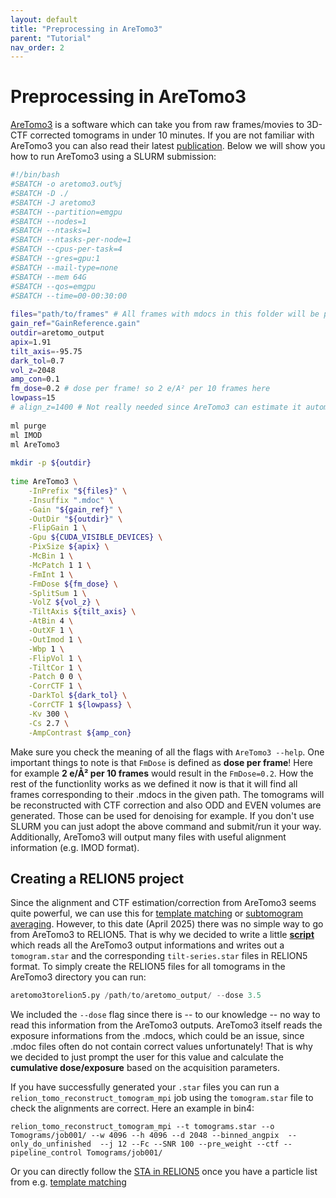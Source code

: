 ```yaml
---
layout: default
title: "Preprocessing in AreTomo3"
parent: "Tutorial"
nav_order: 2
---
```


# Preprocessing in AreTomo3

[AreTomo3](https://github.com/czimaginginstitute/AreTomo3) is a software which can take you from raw frames/movies to 3D-CTF corrected tomograms in under 10 minutes. If you are not familiar with AreTomo3 you can also read their latest [publication](https://www.biorxiv.org/content/10.1101/2025.03.11.642690v1). Below we will show you how to run AreTomo3 using a SLURM submission:

```bash
#!/bin/bash
#SBATCH -o aretomo3.out%j
#SBATCH -D ./
#SBATCH -J aretomo3
#SBATCH --partition=emgpu
#SBATCH --nodes=1
#SBATCH --ntasks=1
#SBATCH --ntasks-per-node=1
#SBATCH --cpus-per-task=4
#SBATCH --gres=gpu:1
#SBATCH --mail-type=none
#SBATCH --mem 64G
#SBATCH --qos=emgpu
#SBATCH --time=00-00:30:00
 
files="path/to/frames" # All frames with mdocs in this folder will be processed. Can also specify only one Position_X tilt series.
gain_ref="GainReference.gain"
outdir=aretomo_output
apix=1.91
tilt_axis=-95.75
dark_tol=0.7
vol_z=2048
amp_con=0.1
fm_dose=0.2 # dose per frame! so 2 e/A² per 10 frames here
lowpass=15
# align_z=1400 # Not really needed since AreTomo3 can estimate it automatically
 
ml purge
ml IMOD
ml AreTomo3
 
mkdir -p ${outdir}
 
time AreTomo3 \
    -InPrefix "${files}" \
    -Insuffix ".mdoc" \
    -Gain "${gain_ref}" \
    -OutDir "${outdir}" \
    -FlipGain 1 \
    -Gpu ${CUDA_VISIBLE_DEVICES} \
    -PixSize ${apix} \
    -McBin 1 \
    -McPatch 1 1 \
    -FmInt 1 \
    -FmDose ${fm_dose} \
    -SplitSum 1 \
    -VolZ ${vol_z} \
    -TiltAxis ${tilt_axis} \
    -AtBin 4 \
    -OutXF 1 \
    -OutImod 1 \
    -Wbp 1 \
    -FlipVol 1 \
    -TiltCor 1 \
    -Patch 0 0 \
    -CorrCTF 1 \
    -DarkTol ${dark_tol} \
    -CorrCTF 1 ${lowpass} \
    -Kv 300 \
    -Cs 2.7 \
    -AmpContrast ${amp_con}
```

Make sure you check the meaning of all the flags with `AreTomo3 --help`. One important things to note is that `FmDose` is defined as **dose per frame**! Here for example **2 e/Å² per 10 frames** would result in the `FmDose=0.2`.
How the rest of the functionlity works as we defined it now is that it will find all frames corresponding to their .mdocs in the given path. The tomograms will be reconstructed with CTF correction and also ODD and EVEN volumes are generated. Those can be used for denoising for example. If you don't use SLURM you can just adopt the above command and submit/run it your way. Additionally, AreTomo3 will output many files with useful alignment information (e.g. IMOD format).

## Creating a RELION5 project

Since the alignment and CTF estimation/correction from AreTomo3 seems quite powerful, we can use this for [template matching](/03-tutorial/04-template-matching/#at3tm) or [subtomogram averaging](/03-tutorial/05-sta-in-relion5/). However, to this date (April 2025) there was no simple way to go from AreTomo3 to RELION5. That is why we decided to write a little **[script](https://github.com/Phaips/aretomo3torelion5)** which reads all the AreTomo3 output informations and writes out a `tomogram.star` and the corresponding `tilt-series.star` files in RELION5 format. To simply create the RELION5 files for all tomograms in the AreTomo3 directory you can run:

```python
aretomo3torelion5.py /path/to/aretomo_output/ --dose 3.5
```
We included the `--dose` flag since there is -- to our knowledge -- no way to read this information from the AreTomo3 outputs. AreTomo3 itself reads the exposure informations from the .mdocs, which could be an issue, since .mdoc files often do not contain correct values unfortunately! That is why we decided to just prompt the user for this value and calculate the **cumulative dose/exposure** based on the acquisition parameters.

If you have successfully generated your `.star` files you can run a `relion_tomo_reconstruct_tomogram_mpi` job using the `tomogram.star` file to check the alignments are correct. Here an example in bin4:

```
relion_tomo_reconstruct_tomogram_mpi --t tomograms.star --o Tomograms/job001/ --w 4096 --h 4096 --d 2048 --binned_angpix  --only_do_unfinished  --j 12 --Fc --SNR 100 --pre_weight --ctf --pipeline_control Tomograms/job001/
```

Or you can directly follow the [STA in RELION5](/03-tutorial/05-sta-in-relion5/) once you have a particle list from e.g. [template matching](/03-tutorial/04-template-matching/)






